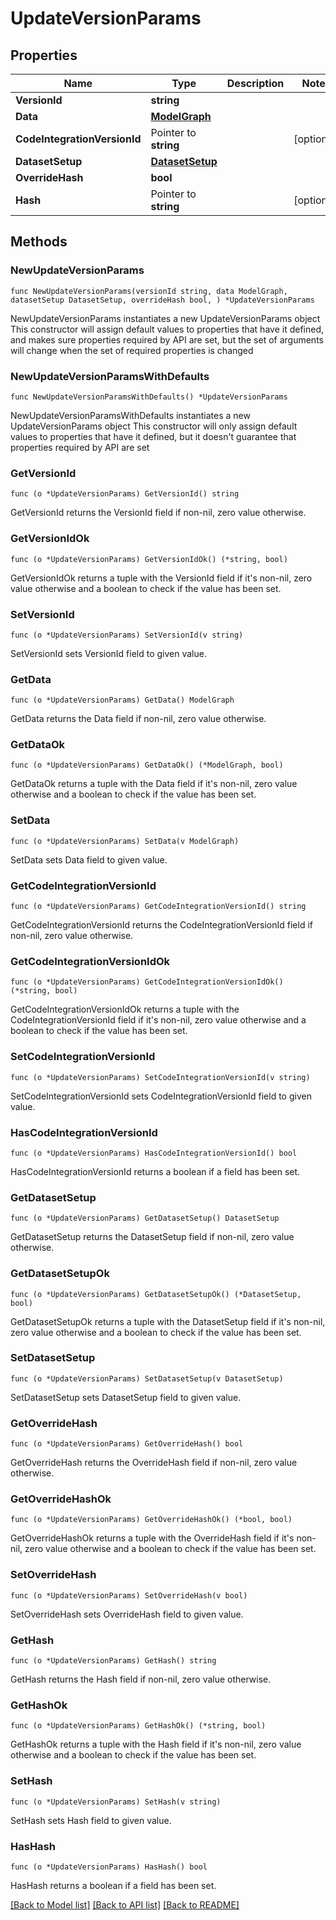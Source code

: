 # UpdateVersionParams

## Properties

Name | Type | Description | Notes
------------ | ------------- | ------------- | -------------
**VersionId** | **string** |  | 
**Data** | [**ModelGraph**](ModelGraph.md) |  | 
**CodeIntegrationVersionId** | Pointer to **string** |  | [optional] 
**DatasetSetup** | [**DatasetSetup**](DatasetSetup.md) |  | 
**OverrideHash** | **bool** |  | 
**Hash** | Pointer to **string** |  | [optional] 

## Methods

### NewUpdateVersionParams

`func NewUpdateVersionParams(versionId string, data ModelGraph, datasetSetup DatasetSetup, overrideHash bool, ) *UpdateVersionParams`

NewUpdateVersionParams instantiates a new UpdateVersionParams object
This constructor will assign default values to properties that have it defined,
and makes sure properties required by API are set, but the set of arguments
will change when the set of required properties is changed

### NewUpdateVersionParamsWithDefaults

`func NewUpdateVersionParamsWithDefaults() *UpdateVersionParams`

NewUpdateVersionParamsWithDefaults instantiates a new UpdateVersionParams object
This constructor will only assign default values to properties that have it defined,
but it doesn't guarantee that properties required by API are set

### GetVersionId

`func (o *UpdateVersionParams) GetVersionId() string`

GetVersionId returns the VersionId field if non-nil, zero value otherwise.

### GetVersionIdOk

`func (o *UpdateVersionParams) GetVersionIdOk() (*string, bool)`

GetVersionIdOk returns a tuple with the VersionId field if it's non-nil, zero value otherwise
and a boolean to check if the value has been set.

### SetVersionId

`func (o *UpdateVersionParams) SetVersionId(v string)`

SetVersionId sets VersionId field to given value.


### GetData

`func (o *UpdateVersionParams) GetData() ModelGraph`

GetData returns the Data field if non-nil, zero value otherwise.

### GetDataOk

`func (o *UpdateVersionParams) GetDataOk() (*ModelGraph, bool)`

GetDataOk returns a tuple with the Data field if it's non-nil, zero value otherwise
and a boolean to check if the value has been set.

### SetData

`func (o *UpdateVersionParams) SetData(v ModelGraph)`

SetData sets Data field to given value.


### GetCodeIntegrationVersionId

`func (o *UpdateVersionParams) GetCodeIntegrationVersionId() string`

GetCodeIntegrationVersionId returns the CodeIntegrationVersionId field if non-nil, zero value otherwise.

### GetCodeIntegrationVersionIdOk

`func (o *UpdateVersionParams) GetCodeIntegrationVersionIdOk() (*string, bool)`

GetCodeIntegrationVersionIdOk returns a tuple with the CodeIntegrationVersionId field if it's non-nil, zero value otherwise
and a boolean to check if the value has been set.

### SetCodeIntegrationVersionId

`func (o *UpdateVersionParams) SetCodeIntegrationVersionId(v string)`

SetCodeIntegrationVersionId sets CodeIntegrationVersionId field to given value.

### HasCodeIntegrationVersionId

`func (o *UpdateVersionParams) HasCodeIntegrationVersionId() bool`

HasCodeIntegrationVersionId returns a boolean if a field has been set.

### GetDatasetSetup

`func (o *UpdateVersionParams) GetDatasetSetup() DatasetSetup`

GetDatasetSetup returns the DatasetSetup field if non-nil, zero value otherwise.

### GetDatasetSetupOk

`func (o *UpdateVersionParams) GetDatasetSetupOk() (*DatasetSetup, bool)`

GetDatasetSetupOk returns a tuple with the DatasetSetup field if it's non-nil, zero value otherwise
and a boolean to check if the value has been set.

### SetDatasetSetup

`func (o *UpdateVersionParams) SetDatasetSetup(v DatasetSetup)`

SetDatasetSetup sets DatasetSetup field to given value.


### GetOverrideHash

`func (o *UpdateVersionParams) GetOverrideHash() bool`

GetOverrideHash returns the OverrideHash field if non-nil, zero value otherwise.

### GetOverrideHashOk

`func (o *UpdateVersionParams) GetOverrideHashOk() (*bool, bool)`

GetOverrideHashOk returns a tuple with the OverrideHash field if it's non-nil, zero value otherwise
and a boolean to check if the value has been set.

### SetOverrideHash

`func (o *UpdateVersionParams) SetOverrideHash(v bool)`

SetOverrideHash sets OverrideHash field to given value.


### GetHash

`func (o *UpdateVersionParams) GetHash() string`

GetHash returns the Hash field if non-nil, zero value otherwise.

### GetHashOk

`func (o *UpdateVersionParams) GetHashOk() (*string, bool)`

GetHashOk returns a tuple with the Hash field if it's non-nil, zero value otherwise
and a boolean to check if the value has been set.

### SetHash

`func (o *UpdateVersionParams) SetHash(v string)`

SetHash sets Hash field to given value.

### HasHash

`func (o *UpdateVersionParams) HasHash() bool`

HasHash returns a boolean if a field has been set.


[[Back to Model list]](../README.md#documentation-for-models) [[Back to API list]](../README.md#documentation-for-api-endpoints) [[Back to README]](../README.md)


